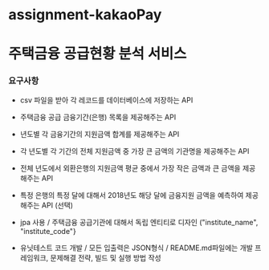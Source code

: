 # assignment-kakaoPay

# 주택금융 공급현황 분석 서비스

### 요구사항

- csv 파일을 받아 각 레코드를 데이터베이스에 저장하는 API
- 주택금융 공급 금융기간(은행) 목록을 제공해주는 API
- 년도별 각 금융기간의 지원금액 합계를 제공해주는 API
- 각 년도별 각 기간의 전체 지원금액 중 가장 큰 금액의 기관명을 제공해주는 API
- 전체 년도에서 외환은행의 지원금액 평균 중에서 가장 작은 금액과 큰 금액을 제공해주는 API
- 특정 은행의 특정 달에 대해서 2018년도 해당 달에 금융지원 금액을 예측하여 제공해주는 API (선택)

- jpa 사용 / 주택금융 공급기관에 대해서 독립 엔티티로 디자인 ("institute_name", "institute_code"}

- 유닛테스트 코드 개발 / 모든 입출력은 JSON형식 / README.md파일에는 개발 프레임워크, 문제해결 전략, 빌드 및 실행 방법 작성

